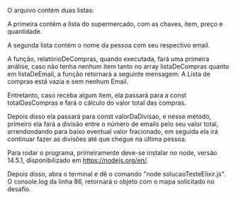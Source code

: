 O arquivo contém duas listas:

A primeira contém a lista do supermercado, com as chaves, item, preço e quantidade.

A segunda lista contém o nome da pessoa com seu respectivo email.

A função, relatórioDeCompras, quando executada, fará uma primeira análise, caso não tenha nenhum item tanto no array listaDeCompras quanto em listaDeEmail, a função retornará a seguinte mensagem:  A Lista de compras está vazia e sem nenhum Email.

Entretanto, caso receba algum item, ela passará para a const totalDasCompras e fará o cálculo do valor total das compras.

Depois disso ela passará para const valorDaDivisao, e nesse método, primeiro ela fará a divisão entre o número  de emails pelo seu valor total, arrendondando para baixo eventual valor fracionado, em seguida ela irá continuar fazer as divisões até que chegue na última pessoa.  



Para rodar o programa, primeiramente deve-se instalar no node, versão 14.5.1, disponibilizado em https://nodejs.org/en/.

Depois disso, abra o terminal e dê o comando "node solucaoTesteElixir.js".
O console.log da linha 86, retornará o objeto com o mapa solicitado no desafio.